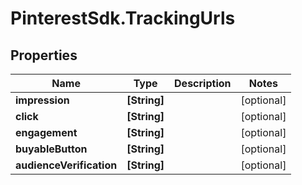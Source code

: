# PinterestSdk.TrackingUrls

## Properties

Name | Type | Description | Notes
------------ | ------------- | ------------- | -------------
**impression** | **[String]** |  | [optional] 
**click** | **[String]** |  | [optional] 
**engagement** | **[String]** |  | [optional] 
**buyableButton** | **[String]** |  | [optional] 
**audienceVerification** | **[String]** |  | [optional] 


